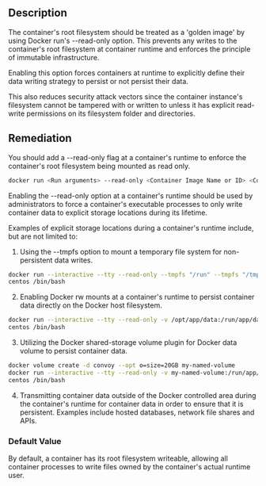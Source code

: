 ## Description

The container's root filesystem should be treated as a 'golden image' by using Docker run's --read-only option. This prevents any writes to the container's root filesystem at container runtime and enforces the principle of immutable infrastructure.

Enabling this option forces containers at runtime to explicitly define their data writing strategy to persist or not persist their data.

This also reduces security attack vectors since the container instance's filesystem cannot be tampered with or written to unless it has explicit read-write permissions on its filesystem folder and directories.

## Remediation

You should add a --read-only flag at a container's runtime to enforce the container's root filesystem being mounted as read only.

```bash
docker run <Run arguments> --read-only <Container Image Name or ID> <Command>
```

Enabling the --read-only option at a container's runtime should be used by administrators to force a container's executable processes to only write container data to explicit storage locations during its lifetime.

Examples of explicit storage locations during a container's runtime include, but are not limited to:

1. Using the --tmpfs option to mount a temporary file system for non-persistent data writes.

```bash
docker run --interactive --tty --read-only --tmpfs "/run" --tmpfs "/tmp"
centos /bin/bash
```

2. Enabling Docker rw mounts at a container's runtime to persist container data directly on the Docker host filesystem.

```bash
docker run --interactive --tty --read-only -v /opt/app/data:/run/app/data:rw
centos /bin/bash
```

3. Utilizing the Docker shared-storage volume plugin for Docker data volume to persist container data.

```bash
docker volume create -d convoy --opt o=size=20GB my-named-volume
docker run --interactive --tty --read-only -v my-named-volume:/run/app/data
centos /bin/bash
```

4. Transmitting container data outside of the Docker controlled area during the container's runtime for container data in order to ensure that it is persistent. Examples include hosted databases, network file shares and APIs.

### Default Value

By default, a container has its root filesystem writeable, allowing all container processes to write files owned by the container's actual runtime user.
